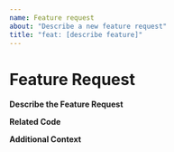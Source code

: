 ```yaml
---
name: Feature request
about: "Describe a new feature request"
title: "feat: [describe feature]"
---
```


# Feature Request

**Describe the Feature Request**

<!-- A clear and concise description of what the feature request is. Please include if your feature request is related to a problem. -->

**Related Code**

<!-- If you are able to illustrate the bug or feature request with an example, please provide it here. -->

**Additional Context**

<!-- List any other information that is relevant to your issue. Stack traces, related issues, suggestions on how to add, use case, Stack Overflow links, forum links, screenshots, OS if applicable, etc. -->
